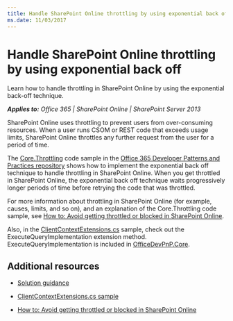 ```yaml
---
title: Handle SharePoint Online throttling by using exponential back off
ms.date: 11/03/2017
---
```

# Handle SharePoint Online throttling by using exponential back off

Learn how to handle throttling in SharePoint Online by using the exponential back-off technique. 
    
_**Applies to:** Office 365 | SharePoint Online | SharePoint Server 2013_

SharePoint Online uses throttling to prevent users from over-consuming resources. When a user runs CSOM or REST code that exceeds usage limits, SharePoint Online throttles any further request from the user for a period of time. 
    
The [Core.Throttling](https://github.com/SharePoint/PnP/tree/master/Samples/Core.Throttling) code sample in the [Office 365 Developer Patterns and Practices repository](https://github.com/SharePoint/PnP) shows how to implement the exponential back off technique to handle throttling in SharePoint Online. When you get throttled in SharePoint Online, the exponential back off technique waits progressively longer periods of time before retrying the code that was throttled.
    
For more information about throttling in SharePoint Online (for example, causes, limits, and so on), and an explanation of the Core.Throttling code sample, see [How to: Avoid getting throttled or blocked in SharePoint Online](https://msdn.microsoft.com/library/office/dn889829.aspx). 

Also, in the [ClientContextExtensions.cs](https://github.com/SharePoint/PnP/blob/dev/Samples/Core.Throttling/Core.Throttling/ClientContextExtensions.cs) sample, check out the ExecuteQueryImplementation extension method. ExecuteQueryImplementation is included in [OfficeDevPnP.Core](https://github.com/SharePoint/PnP-Sites-Core/tree/master/Core/OfficeDevPnP.Core).    

## Additional resources
<a name="bk_addresources"> </a>

-  [Solution guidance](Office-365-development-patterns-and-practices-solution-guidance.md)
    
-  [ClientContextExtensions.cs sample](https://github.com/SharePoint/PnP/blob/dev/Samples/Core.Throttling/Core.Throttling/ClientContextExtensions.cs)
    
-  [How to: Avoid getting throttled or blocked in SharePoint Online](https://msdn.microsoft.com/library/office/dn889829.aspx)
